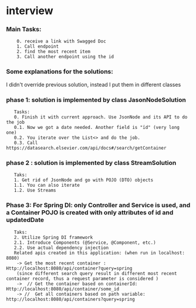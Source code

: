 # interview
### Main Tasks:
        0. receive a link with Swagged Doc
        1. Call endpoint
        2. find the most recent item
        3. Call another endpoint using the id
        
### Some explanations for the solutions:  
I didn't override previous solution, instead I put them in different classes

###  phase 1: solution is implemented by  class JasonNodeSolution 
       Tasks: 
       0. Finish it with current approach. Use JsonNode and its API to do the job
       0.1. Now we got a date needed. Another field is "ïd" (very long one)
       0.2. You iterate over the List<> and do the job.
       0.3. Call https://datasearch.elsevier.com/api/docs#/search/getContainer
### phase 2 : solution is implemented by  class StreamSolution 
       Taks:
       1. Get rid of JsonNode and go with POJO (DTO) objects
       1.1. You can also iterate
       1.2. Use Streams
### Phase 3: For Spring DI: only Controller and Service is used, and a Container POJO is created with only attributes of id and updatedDate 
       Taks:
       2. Utilize Spring DI framework
       2.1. Introduce Components (@Service, @Component, etc.)
       2.2. Use actual dependency injection
       Related apis created in this application: (when run in localhost: 8080)
        -> Get the most recent container : Http://localhost:8080/api/container?query=spring  
        (since different search query result in different most recent container record, thus a request parameter is considered )
        ->  // Get the container based on containerId: Http://localhost:8080/api/container/some_id
        -> //  Get all containers based on path variable: http://localhost:8080/api/containers?query=spring
        
       

